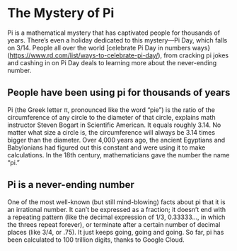 # The Mystery of Pi

Pi is a mathematical mystery that has captivated people for thousands of years. There’s even a holiday dedicated to this mystery—Pi Day, which falls on 3/14. People all over the world [celebrate Pi Day in numbers ways}(https://www.rd.com/list/ways-to-celebrate-pi-day/), from cracking pi jokes and cashing in on Pi Day deals to learning more about the never-ending number.

## People have been using pi for thousands of years

Pi (the Greek letter π, pronounced like the word “pie”) is the ratio of the circumference of any circle to the diameter of that circle, explains math instructor Steven Bogart in Scientific American. It equals roughly 3.14. No matter what size a circle is, the circumference will always be 3.14 times bigger than the diameter. Over 4,000 years ago, the ancient Egyptians and Babylonians had figured out this constant and were using it to make calculations. In the 18th century, mathematicians gave the number the name “pi.”

## Pi is a never-ending number

One of the most well-known (but still mind-blowing) facts about pi that it is an irrational number. It can’t be expressed as a fraction; it doesn’t end with a repeating pattern (like the decimal expression of 1/3, 0.33333…, in which the threes repeat forever), or terminate after a certain number of decimal places (like 3/4, or .75). It just keeps going, going and going. So far, pi has been calculated to 100 trillion digits, thanks to Google Cloud.
